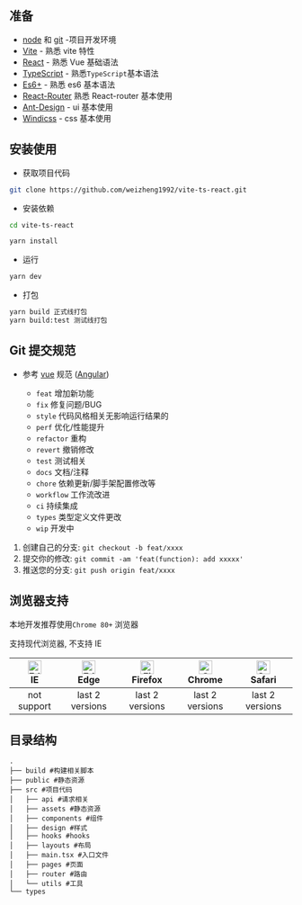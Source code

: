 ## 准备

- [node](http://nodejs.org/) 和 [git](https://git-scm.com/) -项目开发环境
- [Vite](https://vitejs.dev/) - 熟悉 vite 特性
- [React](https://reactjs.bootcss.com/docs/hooks-intro.html) - 熟悉 Vue 基础语法
- [TypeScript](https://www.typescriptlang.org/) - 熟悉`TypeScript`基本语法
- [Es6+](http://es6.ruanyifeng.com/) - 熟悉 es6 基本语法
- [React-Router](https://github.com/ReactTraining/react-router/blob/dev/docs/api-reference.md) 熟悉 React-router 基本使用
- [Ant-Design](https://ant.design/components/overview-cn/) - ui 基本使用
- [Windicss](https://windicss.org/) - css 基本使用

## 安装使用

- 获取项目代码

```bash
git clone https://github.com/weizheng1992/vite-ts-react.git
```

- 安装依赖

```bash
cd vite-ts-react

yarn install

```

- 运行

```bash
yarn dev
```

- 打包

```bash
yarn build 正式线打包
yarn build:test 测试线打包
```

## Git 提交规范

- 参考 [vue](https://github.com/vuejs/vue/blob/dev/.github/COMMIT_CONVENTION.md) 规范 ([Angular](https://github.com/conventional-changelog/conventional-changelog/tree/master/packages/conventional-changelog-angular))

  - `feat` 增加新功能
  - `fix` 修复问题/BUG
  - `style` 代码风格相关无影响运行结果的
  - `perf` 优化/性能提升
  - `refactor` 重构
  - `revert` 撤销修改
  - `test` 测试相关
  - `docs` 文档/注释
  - `chore` 依赖更新/脚手架配置修改等
  - `workflow` 工作流改进
  - `ci` 持续集成
  - `types` 类型定义文件更改
  - `wip` 开发中

1. 创建自己的分支: `git checkout -b feat/xxxx`
2. 提交你的修改: `git commit -am 'feat(function): add xxxxx'`
3. 推送您的分支: `git push origin feat/xxxx`

## 浏览器支持

本地开发推荐使用`Chrome 80+` 浏览器

支持现代浏览器, 不支持 IE

| [<img src="https://raw.githubusercontent.com/alrra/browser-logos/master/src/edge/edge_48x48.png" alt=" Edge" width="24px" height="24px" />](http://godban.github.io/browsers-support-badges/)</br>IE | [<img src="https://raw.githubusercontent.com/alrra/browser-logos/master/src/edge/edge_48x48.png" alt=" Edge" width="24px" height="24px" />](http://godban.github.io/browsers-support-badges/)</br>Edge | [<img src="https://raw.githubusercontent.com/alrra/browser-logos/master/src/firefox/firefox_48x48.png" alt="Firefox" width="24px" height="24px" />](http://godban.github.io/browsers-support-badges/)</br>Firefox | [<img src="https://raw.githubusercontent.com/alrra/browser-logos/master/src/chrome/chrome_48x48.png" alt="Chrome" width="24px" height="24px" />](http://godban.github.io/browsers-support-badges/)</br>Chrome | [<img src="https://raw.githubusercontent.com/alrra/browser-logos/master/src/safari/safari_48x48.png" alt="Safari" width="24px" height="24px" />](http://godban.github.io/browsers-support-badges/)</br>Safari |
| :-: | :-: | :-: | :-: | :-: |
| not support | last 2 versions | last 2 versions | last 2 versions | last 2 versions |

## 目录结构

```
.
├── build #构建相关脚本
├── public #静态资源
├── src #项目代码
│   ├── api #请求相关
│   ├── assets #静态资源
│   ├── components #组件
│   ├── design #样式
│   ├── hooks #hooks
│   ├── layouts #布局
│   ├── main.tsx #入口文件
│   ├── pages #页面
│   ├── router #路由
│   └── utils #工具
└── types
```

